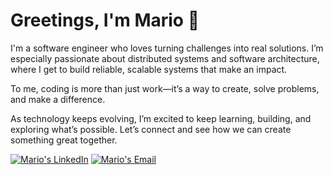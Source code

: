 # Greetings, I'm Mario :wave:

I'm a software engineer who loves turning challenges into real solutions. I’m especially passionate about distributed systems and software architecture, where I get to build reliable, scalable systems that make an impact.

To me, coding is more than just work—it’s a way to create, solve problems, and make a difference.

As technology keeps evolving, I’m excited to keep learning, building, and exploring what’s possible. Let’s connect and see how we can create something great together.

[![Mario's LinkedIn](https://img.shields.io/badge/LinkedIn-0077B5?style=for-the-badge&logo=linkedin&logoColor=white)](https://www.linkedin.com/in/yohanesmario)
[![Mario's Email](https://img.shields.io/badge/Gmail-D14836?style=for-the-badge&logo=gmail&logoColor=white)](mailto:yohanes.mc@gmail.com)

